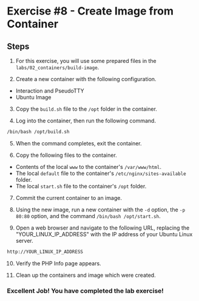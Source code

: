 # Exercise #8 - Create Image from Container

## Steps

1. For this exercise, you will use some prepared files in the `labs/02_containers/build-image`.

2. Create a new container with the following configuration.

- Interaction and PseudoTTY
- Ubuntu Image

3. Copy the `build.sh` file to the `/opt` folder in the container.

4. Log into the container, then run the following command.

```bash
/bin/bash /opt/build.sh
```

5. When the command completes, exit the container.

6. Copy the following files to the container.

- Contents of the local `www` to the container's `/var/www/html`.
- The local `default` file to the container's `/etc/nginx/sites-available` folder.
- The local `start.sh` file to the container's `/opt` folder.

7. Commit the current container to an image.

8. Using the new image, run a new container with the `-d` option, the `-p 80:80` option, and the command `/bin/bash /opt/start.sh`.

9. Open a web browser and navigate to the following URL, replacing the "YOUR_LINUX_IP_ADDRESS" with the IP address of your Ubuntu Linux server.

```bash
http://YOUR_LINUX_IP_ADDRESS
```

10. Verify the PHP Info page appears.

11. Clean up the containers and image which were created.



### Excellent Job! You have completed the lab exercise!